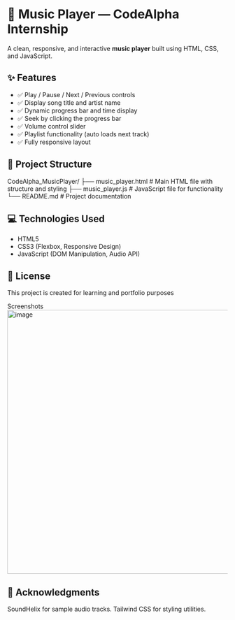 # 🎵 Music Player — CodeAlpha Internship

A clean, responsive, and interactive **music player** built using HTML, CSS, and JavaScript.

## ✨ Features

- ✅ Play / Pause / Next / Previous controls
- ✅ Display song title and artist name
- ✅ Dynamic progress bar and time display
- ✅ Seek by clicking the progress bar
- ✅ Volume control slider
- ✅ Playlist functionality (auto loads next track)
- ✅ Fully responsive layout



## 📂 Project Structure
CodeAlpha_MusicPlayer/
├── music_player.html    # Main HTML file with structure and styling
├── music_player.js      # JavaScript file for functionality
└── README.md            # Project documentation


## 💻 Technologies Used

- HTML5
- CSS3 (Flexbox, Responsive Design)
- JavaScript (DOM Manipulation, Audio API)

## 📜 License

This project is created for learning and portfolio purposes 


Screenshots
<img width="1244" height="604" alt="image" src="https://github.com/user-attachments/assets/dae2022f-aeb6-47ba-858c-8cd17a76a779" />


## 📜 Acknowledgments

SoundHelix for sample audio tracks.
Tailwind CSS for styling utilities.
